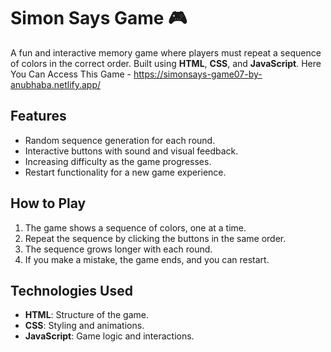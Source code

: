 # Simon Says Game 🎮


A fun and interactive memory game where players must repeat a sequence of colors in the correct order. Built using **HTML**, **CSS**, and **JavaScript**.
Here You Can Access This Game - https://simonsays-game07-by-anubhaba.netlify.app/

## Features
- Random sequence generation for each round.
- Interactive buttons with sound and visual feedback.
- Increasing difficulty as the game progresses.
- Restart functionality for a new game experience.

## How to Play
1. The game shows a sequence of colors, one at a time.
2. Repeat the sequence by clicking the buttons in the same order.
3. The sequence grows longer with each round.
4. If you make a mistake, the game ends, and you can restart.

## Technologies Used
- **HTML**: Structure of the game.
- **CSS**: Styling and animations.
- **JavaScript**: Game logic and interactions.
